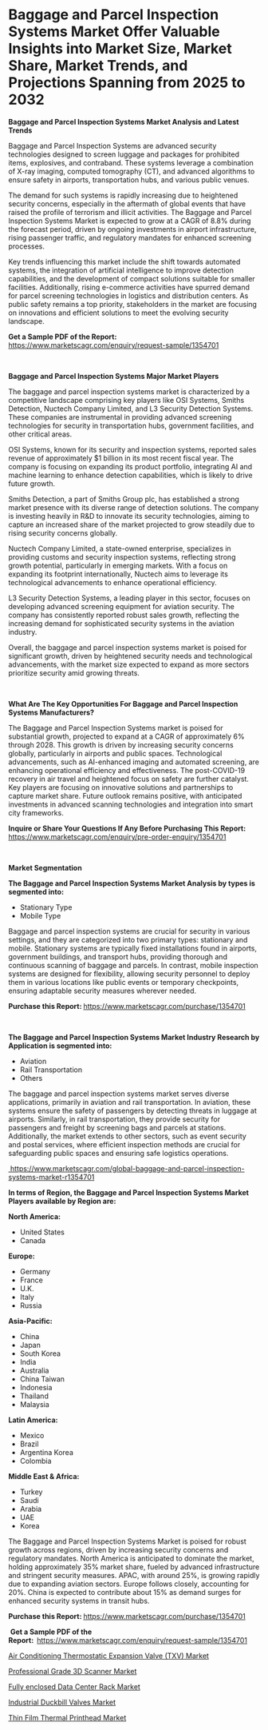 <p><h1>Baggage and Parcel Inspection Systems Market Offer Valuable Insights into Market Size, Market Share, Market Trends, and Projections Spanning from 2025 to 2032</h1></p><p><strong>Baggage and Parcel Inspection Systems Market Analysis and Latest Trends</strong></p>
<p><p>Baggage and Parcel Inspection Systems are advanced security technologies designed to screen luggage and packages for prohibited items, explosives, and contraband. These systems leverage a combination of X-ray imaging, computed tomography (CT), and advanced algorithms to ensure safety in airports, transportation hubs, and various public venues.</p><p>The demand for such systems is rapidly increasing due to heightened security concerns, especially in the aftermath of global events that have raised the profile of terrorism and illicit activities. The Baggage and Parcel Inspection Systems Market is expected to grow at a CAGR of 8.8% during the forecast period, driven by ongoing investments in airport infrastructure, rising passenger traffic, and regulatory mandates for enhanced screening processes.</p><p>Key trends influencing this market include the shift towards automated systems, the integration of artificial intelligence to improve detection capabilities, and the development of compact solutions suitable for smaller facilities. Additionally, rising e-commerce activities have spurred demand for parcel screening technologies in logistics and distribution centers. As public safety remains a top priority, stakeholders in the market are focusing on innovations and efficient solutions to meet the evolving security landscape.</p></p>
<p><strong>Get a Sample PDF of the Report:&nbsp;</strong> <a href="https://www.marketscagr.com/enquiry/request-sample/1354701?utm_campaign=2113&utm_medium=2&utm_source=Github&utm_content=ia&utm_term=28022025&utm_id=baggage-and-parcel-inspection-systems">https://www.marketscagr.com/enquiry/request-sample/1354701</a></p>
<p>&nbsp;</p>
<p><strong>Baggage and Parcel Inspection Systems Major Market Players</strong></p>
<p><p>The baggage and parcel inspection systems market is characterized by a competitive landscape comprising key players like OSI Systems, Smiths Detection, Nuctech Company Limited, and L3 Security Detection Systems. These companies are instrumental in providing advanced screening technologies for security in transportation hubs, government facilities, and other critical areas.</p><p>OSI Systems, known for its security and inspection systems, reported sales revenue of approximately $1 billion in its most recent fiscal year. The company is focusing on expanding its product portfolio, integrating AI and machine learning to enhance detection capabilities, which is likely to drive future growth.</p><p>Smiths Detection, a part of Smiths Group plc, has established a strong market presence with its diverse range of detection solutions. The company is investing heavily in R&D to innovate its security technologies, aiming to capture an increased share of the market projected to grow steadily due to rising security concerns globally.</p><p>Nuctech Company Limited, a state-owned enterprise, specializes in providing customs and security inspection systems, reflecting strong growth potential, particularly in emerging markets. With a focus on expanding its footprint internationally, Nuctech aims to leverage its technological advancements to enhance operational efficiency. </p><p>L3 Security Detection Systems, a leading player in this sector, focuses on developing advanced screening equipment for aviation security. The company has consistently reported robust sales growth, reflecting the increasing demand for sophisticated security systems in the aviation industry.</p><p>Overall, the baggage and parcel inspection systems market is poised for significant growth, driven by heightened security needs and technological advancements, with the market size expected to expand as more sectors prioritize security amid growing threats.</p></p>
<p>&nbsp;</p>
<p><strong>What Are The Key Opportunities For Baggage and Parcel Inspection Systems Manufacturers?</strong></p>
<p><p>The Baggage and Parcel Inspection Systems market is poised for substantial growth, projected to expand at a CAGR of approximately 6% through 2028. This growth is driven by increasing security concerns globally, particularly in airports and public spaces. Technological advancements, such as AI-enhanced imaging and automated screening, are enhancing operational efficiency and effectiveness. The post-COVID-19 recovery in air travel and heightened focus on safety are further catalyst. Key players are focusing on innovative solutions and partnerships to capture market share. Future outlook remains positive, with anticipated investments in advanced scanning technologies and integration into smart city frameworks.</p></p>
<p><strong>Inquire or Share Your Questions If Any Before Purchasing This Report:</strong> <a href="https://www.marketscagr.com/enquiry/pre-order-enquiry/1354701?utm_campaign=2113&utm_medium=2&utm_source=Github&utm_content=ia&utm_term=28022025&utm_id=baggage-and-parcel-inspection-systems">https://www.marketscagr.com/enquiry/pre-order-enquiry/1354701</a></p>
<p>&nbsp;</p>
<p><strong>Market Segmentation</strong></p>
<p><strong>The Baggage and Parcel Inspection Systems Market Analysis by types is segmented into:</strong></p>
<p><ul><li>Stationary Type</li><li>Mobile Type</li></ul></p>
<p><p>Baggage and parcel inspection systems are crucial for security in various settings, and they are categorized into two primary types: stationary and mobile. Stationary systems are typically fixed installations found in airports, government buildings, and transport hubs, providing thorough and continuous scanning of baggage and parcels. In contrast, mobile inspection systems are designed for flexibility, allowing security personnel to deploy them in various locations like public events or temporary checkpoints, ensuring adaptable security measures wherever needed.</p></p>
<p><strong>Purchase this Report:&nbsp;</strong><a href="https://www.marketscagr.com/purchase/1354701?utm_campaign=2113&utm_medium=2&utm_source=Github&utm_content=ia&utm_term=28022025&utm_id=baggage-and-parcel-inspection-systems">https://www.marketscagr.com/purchase/1354701</a></p>
<p>&nbsp;</p>
<p><strong>The Baggage and Parcel Inspection Systems Market Industry Research by Application is segmented into:</strong></p>
<p><ul><li>Aviation</li><li>Rail Transportation</li><li>Others</li></ul></p>
<p><p>The baggage and parcel inspection systems market serves diverse applications, primarily in aviation and rail transportation. In aviation, these systems ensure the safety of passengers by detecting threats in luggage at airports. Similarly, in rail transportation, they provide security for passengers and freight by screening bags and parcels at stations. Additionally, the market extends to other sectors, such as event security and postal services, where efficient inspection methods are crucial for safeguarding public spaces and ensuring safe logistics operations.</p></p>
<p><a href="https://www.marketscagr.com/global-baggage-and-parcel-inspection-systems-market-r1354701?utm_campaign=2113&utm_medium=2&utm_source=Github&utm_content=ia&utm_term=28022025&utm_id=baggage-and-parcel-inspection-systems">&nbsp;https://www.marketscagr.com/global-baggage-and-parcel-inspection-systems-market-r1354701</a></p>
<p><strong>In terms of Region, the Baggage and Parcel Inspection Systems Market Players available by Region are:</strong></p>
<p>
    <p> <strong> North America: </strong>
        <ul>
            <li>United States</li>
            <li>Canada</li>
        </ul>
        </p> 
    <p> <strong> Europe: </strong>
        <ul>
            <li>Germany</li>
            <li>France</li>
            <li>U.K.</li>
            <li>Italy</li>
            <li>Russia</li>
        </ul>
        </p> 
    <p> <strong> Asia-Pacific: </strong>
        <ul>
            <li>China</li>
            <li>Japan</li>
            <li>South Korea</li>
            <li>India</li>
            <li>Australia</li>
            <li>China Taiwan</li>
            <li>Indonesia</li>
            <li>Thailand</li>
            <li>Malaysia</li>
        </ul>
        </p> 
    <p> <strong> Latin America: </strong>
        <ul>
            <li>Mexico</li>
            <li>Brazil</li>
            <li>Argentina Korea</li>
            <li>Colombia</li>
        </ul>
        </p> 
    <p> <strong> Middle East & Africa: </strong>
        <ul>
            <li>Turkey</li>
            <li>Saudi</li>
            <li>Arabia</li>
            <li>UAE</li>
            <li>Korea</li>
        </ul>
    </p>
    </p>
<p><p>The Baggage and Parcel Inspection Systems Market is poised for robust growth across regions, driven by increasing security concerns and regulatory mandates. North America is anticipated to dominate the market, holding approximately 35% market share, fueled by advanced infrastructure and stringent security measures. APAC, with around 25%, is growing rapidly due to expanding aviation sectors. Europe follows closely, accounting for 20%. China is expected to contribute about 15% as demand surges for enhanced security systems in transit hubs. </p></p>
<p><strong>Purchase this Report: </strong><a href="https://www.marketscagr.com/purchase/1354701?utm_campaign=2113&utm_medium=2&utm_source=Github&utm_content=ia&utm_term=28022025&utm_id=baggage-and-parcel-inspection-systems">https://www.marketscagr.com/purchase/1354701</a></p>
<p>&nbsp;<strong>Get a Sample PDF of the Report:&nbsp;&nbsp;</strong><a href="https://www.marketscagr.com/enquiry/request-sample/1354701?utm_campaign=2113&utm_medium=2&utm_source=Github&utm_content=ia&utm_term=28022025&utm_id=baggage-and-parcel-inspection-systems">https://www.marketscagr.com/enquiry/request-sample/1354701</a></p>
<p><strong></strong></p>
<p><p><a href="https://github.com/lynlynyusay/Market-Research-Report-List-1/blob/main/air-conditioning-thermostatic-expansion-valve-txv-market.md?utm_campaign=2113&utm_medium=2&utm_source=Github&utm_content=ia&utm_term=28022025&utm_id=baggage-and-parcel-inspection-systems">Air Conditioning Thermostatic Expansion Valve (TXV) Market</a></p><p><a href="https://github.com/balapopepi/Market-Research-Report-List-1/blob/main/professional-grade-3d-scanner-market.md?utm_campaign=2113&utm_medium=2&utm_source=Github&utm_content=ia&utm_term=28022025&utm_id=baggage-and-parcel-inspection-systems">Professional Grade 3D Scanner Market</a></p><p><a href="https://github.com/azorrotutus/Market-Research-Report-List-1/blob/main/fully-enclosed-data-center-rack-market.md?utm_campaign=2113&utm_medium=2&utm_source=Github&utm_content=ia&utm_term=28022025&utm_id=baggage-and-parcel-inspection-systems">Fully enclosed Data Center Rack Market</a></p><p><a href="https://github.com/tashipmhuiri/Market-Research-Report-List-1/blob/main/industrial-duckbill-valves-market.md?utm_campaign=2113&utm_medium=2&utm_source=Github&utm_content=ia&utm_term=28022025&utm_id=baggage-and-parcel-inspection-systems">Industrial Duckbill Valves Market</a></p><p><a href="https://github.com/spoorsusama/Market-Research-Report-List-1/blob/main/thin-film-thermal-printhead-market.md?utm_campaign=2113&utm_medium=2&utm_source=Github&utm_content=ia&utm_term=28022025&utm_id=baggage-and-parcel-inspection-systems">Thin Film Thermal Printhead Market</a></p></p>
